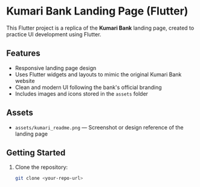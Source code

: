 # Kumari Bank Landing Page (Flutter)

This Flutter project is a replica of the **Kumari Bank** landing page, created to practice UI development using Flutter.

## Features

- Responsive landing page design
- Uses Flutter widgets and layouts to mimic the original Kumari Bank website
- Clean and modern UI following the bank's official branding
- Includes images and icons stored in the `assets` folder

## Assets

- `assets/kumari_readme.png` — Screenshot or design reference of the landing page

## Getting Started

1. Clone the repository:

   ```bash
   git clone <your-repo-url>

